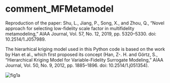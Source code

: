 # comment_MFMetamodel
Reproduction of the paper: Shu, L., Jiang, P., Song, X., and Zhou, Q., “Novel approach for selecting low-fidelity scale factor in multifidelity metamodeling,” AIAA Journal, Vol. 57, No. 12, 2019, pp. 5320–5330. doi: 10.2514/1.J057989.

The hierarhical kriging model used in this Python code is based on the work by Han et al., which first proposed its concept (Han, Z-. H. and Görtz, S., “Hierarchical Kriging Model for Variable-Fidelity Surrogate Modeling,” AIAA Journal, Vol. 50, No. 9, 2012, pp. 1885–1896. doi: 10.2514/1.j051354).

![fig1a](https://user-images.githubusercontent.com/65647892/149647966-65ba3ba1-17a9-4ec1-9d67-57f7ec21e01a.png)
